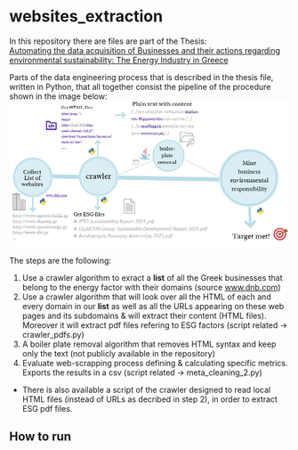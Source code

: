 # websites_extraction
In this repository there are files are part of the Thesis: <br>
[Automating the data acquisition of Businesses and their actions regarding environmental sustainability: The Energy Industry in Greece](Thesis_DI_Format%20(1).pdf)



Parts of the data engineering process that is described in the thesis file, written in Python, that all together consist the pipeline of the procedure shown in the image below:
![Pipeline](pipeline.jpg)



The steps are the following:
1. Use a crawler algorithm to exract a **list** of all the Greek businesses that belong to the energy factor with their domains (source www.dnb.com)
2. Use a crawler algorithm that will look over all the HTML of each and every domain in our **list** as well as all the URLs appearing on these web pages and its subdomains & will extract their content (HTML files). Moreover it will extract pdf files refering to ESG factors (script related &rightarrow; crawler_pdfs.py)
3. A boiler plate removal algorithm that removes HTML syntax and keep only the text (not publicly available in the repository)
4. Evaluate web-scrapping process defining & calculating specific metrics. Exports the results in a csv (script related &rightarrow; meta_cleaning_2.py)

* There is also available a script of the crawler designed to read local HTML files (instead of URLs as decribed in step 2), in order to extract ESG pdf files.

## How to run


